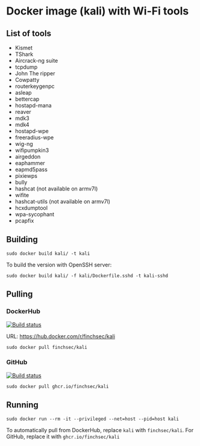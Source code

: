 # Docker image (kali) with Wi-Fi tools

## List of tools

- Kismet
- TShark
- Aircrack-ng suite
- tcpdump
- John The ripper
- Cowpatty
- routerkeygenpc
- asleap
- bettercap
- hostapd-mana
- reaver
- mdk3
- mdk4
- hostapd-wpe
- freeradius-wpe
- wig-ng
- wifipumpkin3
- airgeddon
- eaphammer
- eapmd5pass
- pixiewps
- bully
- hashcat (not available on armv7l)
- wifite
- hashcat-utils (not available on armv7l)
- hcxdumptool
- wpa-sycophant
- pcapfix

## Building

`sudo docker build kali/ -t kali`

To build the version with OpenSSH server:

`sudo docker build kali/ -f kali/Dockerfile.sshd -t kali-sshd`

## Pulling

### DockerHub

[![Build status](https://github.com/FinchSec/kali/actions/workflows/docker.yml/badge.svg)](https://github.com/FinchSec/kali/actions/workflows/docker.yml)

URL: https://hub.docker.com/r/finchsec/kali

`sudo docker pull finchsec/kali`

### GitHub

[![Build status](https://github.com/FinchSec/kali/actions/workflows/docker-ghcrio.yml/badge.svg)](https://github.com/FinchSec/kali/actions/workflows/docker-ghcrio.yml)

`sudo docker pull ghcr.io/finchsec/kali`

## Running

`sudo docker run --rm -it --privileged --net=host --pid=host kali`

To automatically pull from DockerHub, replace `kali` with `finchsec/kali`. For GitHub, replace it with `ghcr.io/finchsec/kali`
